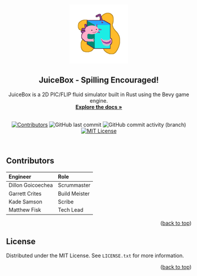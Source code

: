 <!-- I pulled some stuff from this bad boy: https://github.com/othneildrew/Best-README-Template/blob/master/BLANK_README.md#readme-top -->

<br id="readme-top" />
<div align="center">
  <a href="https://github.com/Aeronautical-Axolotls/JuiceBox" target="_blank" rel="noreferrer noopener">
    <img src="https://github.com/Aeronautical-Axolotls/JuiceBox/blob/main/assets/juicebox_logo_1000.png" alt="JuiceBox Logo" width="160px">
  </a>

  <h2 align="center">JuiceBox - Spilling Encouraged!</h2>
  <p align="center">
    JuiceBox is a 2D PIC/FLIP fluid simulator built in Rust using the Bevy game engine.
    <br />
    <a href="[https://www.youtube.com/watch?v=czTksCF6X8Y](https://github.com/Aeronautical-Axolotls/JuiceBox/blob/main/.swm/juicebox-dev-docs.efj9m1jy.sw.md)"><strong>Explore the docs »</strong></a>
    <br />
    <br />
  </p>
  
  [![Contributors][contributors-shield]][contributors-url]
  ![GitHub last commit](https://img.shields.io/github/last-commit/Aeronautical-Axolotls/JuiceBox?style=for-the-badge)
  ![GitHub commit activity (branch)](https://img.shields.io/github/commit-activity/w/Aeronautical-Axolotls/JuiceBox/main?style=for-the-badge)
  [![MIT License][license-shield]][license-url]

</div>
<br />

## Contributors
| Engineer			| Role			|
| :-----------		| :-----------	|
| Dillon Goicoechea	| Scrummaster	|
| Garrett Crites	| Build Meister	|
| Kade Samson		| Scribe		|
| Matthew Fisk		| Tech Lead		|
<p align="right">(<a href="#readme-top">back to top</a>)</p>


## License
Distributed under the MIT License. See `LICENSE.txt` for more information.
<p align="right">(<a href="#readme-top">back to top</a>)</p>

[contributors-shield]: https://img.shields.io/github/contributors/Aeronautical-Axolotls/JuiceBox.svg?style=for-the-badge
[contributors-url]:    https://github.com/Aeronautical-Axolotls/JuiceBox/graphs/contributors
[license-shield]: https://img.shields.io/github/license/Aeronautical-Axolotls/JuiceBox.svg?style=for-the-badge
[license-url]: https://github.com/Aeronautical-Axolotls/JuiceBox/blob/main/LICENSE
